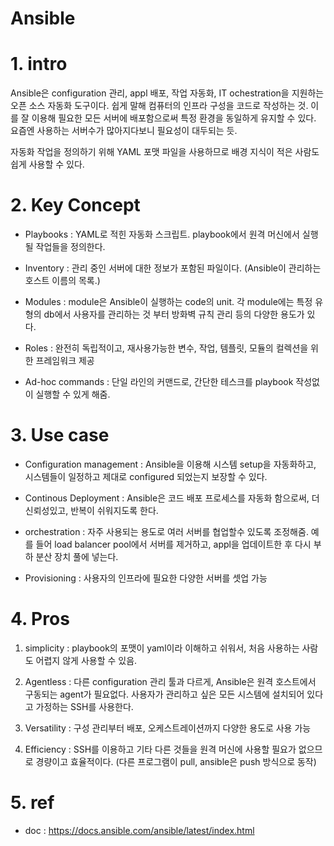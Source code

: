 # Ansible

#
# 1. intro
Ansible은 configuration 관리, appl 배포, 작업 자동화, IT ochestration을 
지원하는 오픈 소스 자동화 도구이다.
쉽게 말해 컴퓨터의 인프라 구성을 코드로 작성하는 것. 이를 잘 이용해 필요한 모든 서버에 배포함으로써 특정 환경을 동일하게 유지할 수 있다.
요즘엔 사용하는 서버수가 많아지다보니 필요성이 대두되는 듯.

자동화 작업을 정의하기 위해 YAML 포맷 파일을 사용하므로 배경 지식이 적은 사람도 쉽게 사용할 수 있다.

#
# 2. Key Concept
- Playbooks : YAML로 적힌 자동화 스크립트. playbook에서 원격 머신에서 실행될 작업들을 정의한다.

- Inventory : 관리 중인 서버에 대한 정보가 포함된 파일이다. (Ansible이 관리하는 호스트 이름의 목록.)

- Modules : module은 Ansible이 실행하는 code의 unit. 각 module에는 특정 유형의 db에서 사용자를 관리하는 것 부터 방화벽 규칙 관리 등의 다양한 용도가 있다.

- Roles : 완전히 독립적이고, 재사용가능한 변수, 작업, 템플릿, 모듈의 컬렉션을 위한 프레임워크 제공

- Ad-hoc commands : 단일 라인의 커맨드로, 간단한 테스크를 playbook 작성없이 실행할 수 있게 해줌.

#
# 3. Use case
- Configuration management : Ansible을 이용해 시스템 setup을 자동화하고, 시스템들이 일정하고 제대로 configured 되었는지 보장할 수 있다.

- Continous Deployment : Ansible은 코드 배포 프로세스를 자동화 함으로써, 더 신뢰성있고, 반복이 쉬워지도록 한다.
  
- orchestration : 자주 사용되는 용도로 여러 서버를 협업할수 있도록 조정해줌.
예를 들어 load balancer pool에서 서버를 제거하고, appl을 업데이트한 후 다시 부하 분산 장치 풀에 넣는다.

- Provisioning : 사용자의 인프라에 필요한 다양한 서버를 셋업 가능

#
# 4. Pros
1. simplicity : playbook의 포맷이 yaml이라 이해하고 쉬워서, 처음 사용하는 사람도 어렵지 않게 사용할 수 있음.

2. Agentless : 다른 configuration 관리 툴과 다르게, Ansible은 원격 호스트에서 구동되는 agent가 필요없다. 사용자가 관리하고 싶은 모든 시스템에 설치되어 있다고 가정하는 SSH를 사용한다.

3. Versatility : 구성 관리부터 배포, 오케스트레이션까지 다양한 용도로 사용 가능

4. Efficiency : SSH를 이용하고 기타 다른 것들을 원격 머신에 사용할 필요가 없으므로 경량이고 효율적이다. (다른 프로그램이 pull, ansible은 push 방식으로 동작)

#
# 5. ref
- doc : https://docs.ansible.com/ansible/latest/index.html
